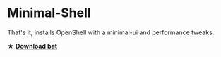 # Minimal-Shell
That's it, installs OpenShell with a minimal-ui and performance tweaks.

★ [**Download bat**](https://github.com/gzmatte/Minimal-Shell/releases/download/1/Minimal-OpenShell.bat)
